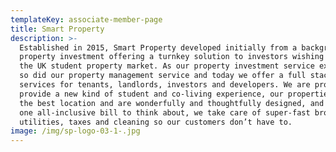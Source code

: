 ```yaml
---
templateKey: associate-member-page
title: Smart Property
description: >-
  Established in 2015, Smart Property developed initially from a background in
  property investment offering a turnkey solution to investors wishing to enter
  the UK student property market. As our property investment service expanded,
  so did our property management service and today we offer a full stack of
  services for tenants, landlords, investors and developers. We are proud to
  provide a new kind of student and co-living experience, our properties are in
  the best location and are wonderfully and thoughtfully designed, and with just
  one all-inclusive bill to think about, we take care of super-fast broadband,
  utilities, taxes and cleaning so our customers don’t have to.
image: /img/sp-logo-03-1-.jpg
---
```



